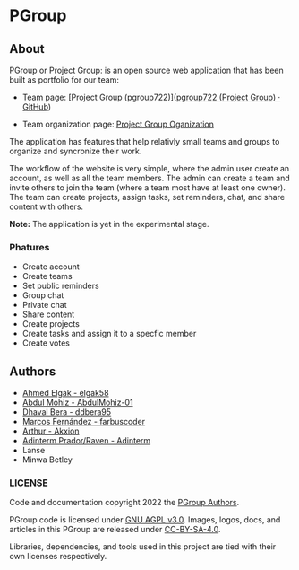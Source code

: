 # PGroup

## About

PGroup or Project Group: is an open source web application that has been built as portfolio for our team:

* Team page: [Project Group (pgroup722)]([pgroup722 (Project Group) · GitHub](https://github.com/pgroup722))  

* Team organization page: [Project Group Oganization](https://github.com/pgroup-org)

The application has features that help relativly small teams and groups to organize and syncronize their work. 

The workflow of the website is very simple, where the admin user create an account, as well as all the team members. The admin can create a team and invite others to join the team (where a team most have at least one owner). The team can create projects, assign tasks, set reminders, chat, and share content with others. 

**Note:** The application is yet in the experimental stage.



### Phatures

- Create account
- Create teams
- Set public reminders
- Group chat
- Private chat
- Share content
- Create projects
- Create tasks and assign it to a specfic member
- Create votes
  
  

## Authors

- [Ahmed Elgak - elgak58](https://github.com/elgak58)
- [Abdul Mohiz - AbdulMohiz-01](https://github.com/AbdulMohiz-01)
- [Dhaval Bera - ddbera95](https://github.com/ddbera95)
- [Marcos Fernández - farbuscoder](https://github.com/farbuscoder)
- [Arthur - Akxion](https://github.com/Akxion)
- [Adinterm Prador/Raven - Adinterm](https://github.com/Adinterm)
- Lanse
- Minwa Betley
  
  

### LICENSE

Code and documentation copyright 2022 the [PGroup Authors](https://github.com/orgs/pgroup-org/people).

PGroup code is licensed under [GNU AGPL v3.0](https://www.gnu.org/licenses/agpl-3.0.html). Images, logos, docs, and articles in this PGroup are released under [CC-BY-SA-4.0](https://creativecommons.org/licenses/by-sa/4.0/legalcode).

Libraries, dependencies, and tools used in this project are tied with their own licenses respectively.
